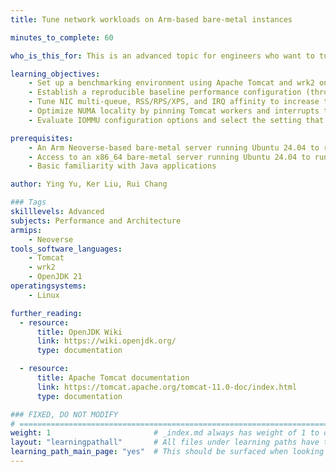 ```yaml
---
title: Tune network workloads on Arm-based bare-metal instances

minutes_to_complete: 60

who_is_this_for: This is an advanced topic for engineers who want to tune the performance of network workloads on Arm Neoverse-based bare-metal instances.

learning_objectives: 
    - Set up a benchmarking environment using Apache Tomcat and wrk2 on an Arm Neoverse bare‑metal host
    - Establish a reproducible baseline performance configuration (throughput and latency) before tuning
    - Tune NIC multi‑queue, RSS/RPS/XPS, and IRQ affinity to increase throughput and stabilize latency
    - Optimize NUMA locality by pinning Tomcat workers and interrupts to local CPUs and memory
    - Evaluate IOMMU configuration options and select the setting that maximizes networking performance

prerequisites:
    - An Arm Neoverse-based bare-metal server running Ubuntu 24.04 to run Apache Tomcat (this Learning Path was tested with an AWS c8g.metal-48xl instance)
    - Access to an x86_64 bare-metal server running Ubuntu 24.04 to run `wrk2`
    - Basic familiarity with Java applications

author: Ying Yu, Ker Liu, Rui Chang

### Tags
skilllevels: Advanced
subjects: Performance and Architecture
armips:
    - Neoverse
tools_software_languages:
    - Tomcat
    - wrk2
    - OpenJDK 21
operatingsystems:
    - Linux

further_reading:
  - resource:
      title: OpenJDK Wiki 
      link: https://wiki.openjdk.org/
      type: documentation

  - resource:
      title: Apache Tomcat documentation
      link: https://tomcat.apache.org/tomcat-11.0-doc/index.html
      type: documentation

### FIXED, DO NOT MODIFY
# ================================================================================
weight: 1                       # _index.md always has weight of 1 to order correctly
layout: "learningpathall"       # All files under learning paths have this same wrapper
learning_path_main_page: "yes"  # This should be surfaced when looking for related content. Only set for _index.md of learning path content.
---
```


